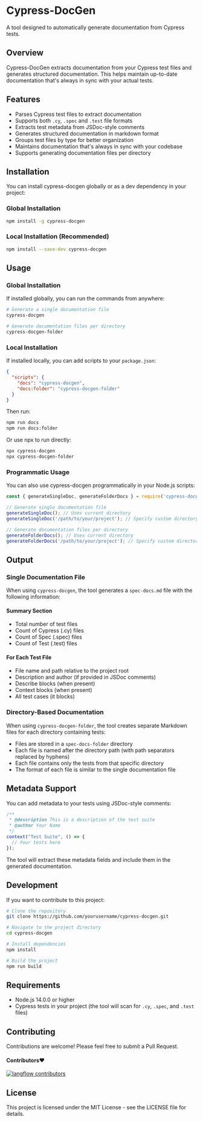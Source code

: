 # Cypress-DocGen

A tool designed to automatically generate documentation from Cypress tests.

## Overview

Cypress-DocGen extracts documentation from your Cypress test files and generates structured documentation. This helps maintain up-to-date documentation that's always in sync with your actual tests.

## Features

- Parses Cypress test files to extract documentation
- Supports both `.cy`, `.spec` and `.test` file formats
- Extracts test metadata from JSDoc-style comments
- Generates structured documentation in markdown format
- Groups test files by type for better organization
- Maintains documentation that's always in sync with your codebase
- Supports generating documentation files per directory

## Installation

You can install cypress-docgen globally or as a dev dependency in your project:

### Global Installation

```bash
npm install -g cypress-docgen
```

### Local Installation (Recommended)

```bash
npm install --save-dev cypress-docgen
```

## Usage

### Global Installation

If installed globally, you can run the commands from anywhere:

```bash
# Generate a single documentation file
cypress-docgen

# Generate documentation files per directory
cypress-docgen-folder
```

### Local Installation

If installed locally, you can add scripts to your `package.json`:

```json
{
  "scripts": {
    "docs": "cypress-docgen",
    "docs:folder": "cypress-docgen-folder"
  }
}
```

Then run:

```bash
npm run docs
npm run docs:folder
```

Or use npx to run directly:

```bash
npx cypress-docgen
npx cypress-docgen-folder
```

### Programmatic Usage

You can also use cypress-docgen programmatically in your Node.js scripts:

```javascript
const { generateSingleDoc, generateFolderDocs } = require('cypress-docgen');

// Generate single documentation file
generateSingleDoc(); // Uses current directory
generateSingleDoc('/path/to/your/project'); // Specify custom directory

// Generate documentation files per directory
generateFolderDocs(); // Uses current directory
generateFolderDocs('/path/to/your/project'); // Specify custom directory
```

## Output

### Single Documentation File

When using `cypress-docgen`, the tool generates a `spec-docs.md` file with the following information:

#### Summary Section

- Total number of test files
- Count of Cypress (.cy) files
- Count of Spec (.spec) files
- Count of Test (.test) files

#### For Each Test File

- File name and path relative to the project root
- Description and author (if provided in JSDoc comments)
- Describe blocks (when present)
- Context blocks (when present)
- All test cases (it blocks)

### Directory-Based Documentation

When using `cypress-docgen-folder`, the tool creates separate Markdown files for each directory containing tests:

- Files are stored in a `spec-docs-folder` directory
- Each file is named after the directory path (with path separators replaced by hyphens)
- Each file contains only the tests from that specific directory
- The format of each file is similar to the single documentation file

## Metadata Support

You can add metadata to your tests using JSDoc-style comments:

```javascript
/**
 * @description This is a description of the test suite
 * @author Your Name
 */
context("Test Suite", () => {
  // Your tests here
});
```

The tool will extract these metadata fields and include them in the generated documentation.

## Development

If you want to contribute to this project:

```bash
# Clone the repository
git clone https://github.com/yourusername/cypress-docgen.git

# Navigate to the project directory
cd cypress-docgen

# Install dependencies
npm install

# Build the project
npm run build
```

## Requirements

- Node.js 14.0.0 or higher
- Cypress tests in your project (the tool will scan for `.cy`, `.spec`, and `.test` files)

## Contributing

Contributions are welcome! Please feel free to submit a Pull Request.

#### Contributors❤️

[![langflow contributors](https://contrib.rocks/image?repo=paulomarian0/cypress-docgen)](https://github.com/paulomarian0/cypress-docgen/graphs/contributors)

## License

This project is licensed under the MIT License - see the LICENSE file for details.
